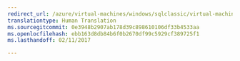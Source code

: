 ```yaml
---
redirect_url: /azure/virtual-machines/windows/sqlclassic/virtual-machines-windows-classic-ps-sql-bi
translationtype: Human Translation
ms.sourcegitcommit: 0e3948b2907ab178d39c898610106df33b4533aa
ms.openlocfilehash: ebb163d8db84b6f0b2670df99c5929cf389725f1
ms.lasthandoff: 02/11/2017

---
```


